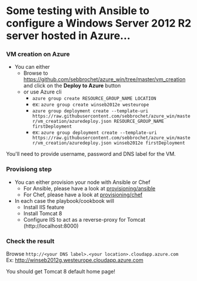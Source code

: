 # Some testing with Ansible to configure a Windows Server 2012 R2 server hosted in Azure...

### VM creation on Azure
* You can either
  * Browse to https://github.com/sebbrochet/azure_win/tree/master/vm_creation and click on the **Deploy to Azure** button
  * or use Azure cli
    * `azure group create RESOURCE_GROUP_NAME LOCATION`
    * ex: `azure group create winseb2012e westeurope`
    * `azure group deployment create --template-uri https://raw.githubusercontent.com/sebbrochet/azure_win/master/vm_creation/azuredeploy.json RESOURCE_GROUP_NAME firstDeployment`
    * ex: `azure group deployment create --template-uri https://raw.githubusercontent.com/sebbrochet/azure_win/master/vm_creation/azuredeploy.json winseb2012e firstDeployment`

You'll need to provide username, password and DNS label for the VM.   

### Provisiong step
* You can either provision your node with Ansible or Chef
  * For Ansible, please have a look at [provisioning/ansible](provisioning/ansible)
  * For Chef, please have a look at [provisioning/chef](provisioning/chef)
* In each case the playbook/cookbook will
  * Install IIS feature
  * Install Tomcat 8
  * Configure IIS to act as a reverse-proxy for Tomcat (http://localhost:8000)

### Check the result
Browse `http://<your DNS label>.<your location>.cloudapp.azure.com`   
Ex: http://winseb2012g.westeurope.cloudapp.azure.com   

You should get Tomcat 8 default home page!   


